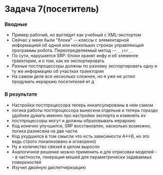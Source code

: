 # Задача 7(посетитель)
### Вводные
- Пример рабочий, но выглядит как учебный с XML-экспортом
- Сейчас у меня были "блоки" -- классы с элементарной информацией об одной или нескольких строках управляющей программы робота. Переопределяемый метод -- `__str__`
- По сути, нарушается SRP: блоки хранят инфу и об элементе траектории, и о том, как ее экспортировать
- Разные постпроцессоры должны по разному экспортировать одну и ту же информацию об участках траектории
- На самом деле все несколько сложнее, но я уже не успел продумать иерархию посетителей ит д

### В результате
- Настройки постпроцессора теперь инкапсулированы в нем самом
- логика работы постпроцессора вынесена отдельна и теперь гораздо удобнее думать именно про настройки экспорта и изменять их
- постпроцессоры могут и должны образовывать иерархию
- Код конечно улучшился, SRP восстановлен, насколько возможно, логика разнесена на две части.
- Код ухудшился в том смысле что есть зависимости  A<->B, но это ведь строго локализовано и оговорено)
- Ну и количество связей в целом выросло
- Аналогичное решение можно применить и для отрисовки моделей -- в частности, генерации мешей для параметрически задаваемых поверхностей
- Изучил двойную диспетчеризацию
